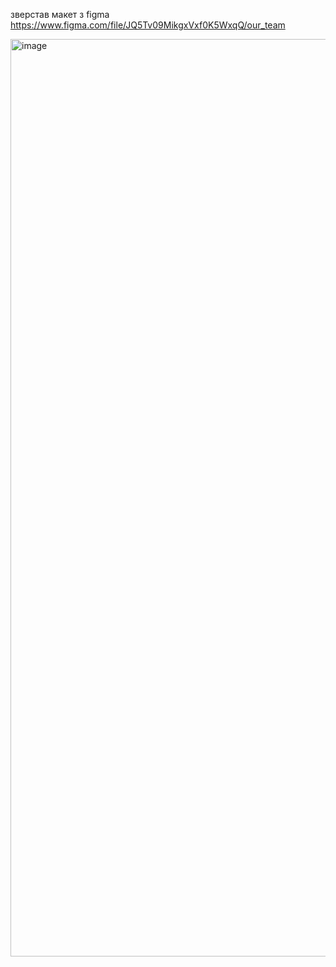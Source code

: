 зверстав макет з figma https://www.figma.com/file/JQ5Tv09MikgxVxf0K5WxqQ/our_team

<img width="1468" alt="image" src="https://github.com/user-attachments/assets/5436b1d2-939d-4b1e-89a9-848a11cc82cf" />
